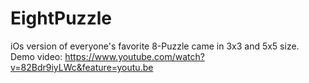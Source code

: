# EightPuzzle
iOs version of everyone's favorite 8-Puzzle came in 3x3 and 5x5 size.
Demo video: https://www.youtube.com/watch?v=82Bdr9iyLWc&feature=youtu.be
